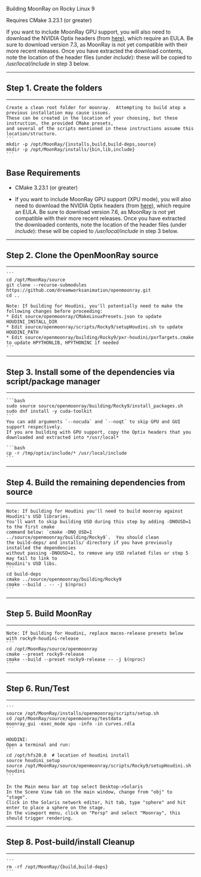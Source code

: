 Building MoonRay on Rocky Linux 9

Requires CMake 3.23.1 (or greater)

If you want to include MoonRay GPU support, you will also need to download the NVIDIA Optix headers
(from [here](https://developer.nvidia.com/designworks/optix/downloads/legacy)), which require an EULA.
Be sure to download version 7.3, as MoonRay is not yet compatible with their more recent releases.
Once you have extracted the download contents, note the location of the header files (under *include*): these will be copied to */usr/local/include* in step 3 below.

---
## Step 1. Create the folders
---
    Create a clean root folder for moonray.  Attempting to build atop a previous installation may cause issues.
    These can be created in the location of your choosing, but these instruction, the provided CMake presets,
    and several of the scripts mentioned in these instructions assume this location/structure.
    ```
    mkdir -p /opt/MoonRay/{installs,build,build-deps,source}
    mkdir -p /opt/MoonRay/installs/{bin,lib,include}
    ```
## Base Requirements
* CMake 3.23.1 (or greater)

* If you want to include MoonRay GPU support (XPU mode), you will also need to download the NVIDIA Optix headers
    (from [here](https://developer.nvidia.com/designworks/optix/downloads/legacy)), which require an EULA.
    Be sure to download version 7.6, as MoonRay is not yet compatible with their more recent releases.
    Once you have extracted the downloaded contents, note the location of the header files (under *include*): these will be copied to */usr/local/include* in step 3 below.

---
## Step 2. Clone the OpenMoonRay source
---
    ```
    cd /opt/MoonRay/source
    git clone --recurse-submodules https://github.com/dreamworksanimation/openmoonray.git
    cd ..

    Note: If building for Houdini, you'll potentially need to make the following changes before proceeding:
    * Edit source/openmoonray/CMakeLinuxPresets.json to update HOUDINI_INSTALL_DIR
    * Edit source/openmoonray/scripts/Rocky9/setupHoudini.sh to update HOUDINI_PATH
    * Edit source/openmoonray/building/Rocky9/pxr-houdini/pxrTargets.cmake to update HPYTHONLIB, HPYTHONINC if needed
    ```

---
## Step 3. Install some of the dependencies via script/package manager
---
    ```bash
    sudo source source/openmoonray/building/Rocky9/install_packages.sh
    sudo dnf install -y cuda-toolkit
    ```
    You can add arguments `--nocuda` and `--noqt` to skip GPU and GUI support respectively.
    If you are building with GPU support, copy the Optix headers that you downloaded and extracted into */usr/local*

    ```bash
    cp -r /tmp/optix/include/* /usr/local/include
    ```

---
## Step 4. Build the remaining dependencies from source
---
    Note: If building for Houdini you'll need to build moonray against Houdini's USD libraries.
    You'll want to skip building USD during this step by adding -DNOUSD=1 to the first cmake
    command below: `cmake -DNO_USD=1 ../source/openmoonray/building/Rocky9`.  You should clean
    the build-deps/ and installs/ directory if you have previously installed the dependencies
    without passing -DNOUSD=1, to remove any USD related files or step 5 may fail to link to
    Houdini's USD libs.
    ```
    cd build-deps
    cmake ../source/openmoonray/building/Rocky9
    cmake --build . -- -j $(nproc)
    ```


---
## Step 5. Build MoonRay
---
    Note: If building for Houdini, replace macos-release presets below with rocky9-houdini-release
    ```
    cd /opt/MoonRay/source/openmoonray
    cmake --preset rocky9-release
    cmake --build --preset rocky9-release -- -j $(nproc)
    ```

---
## Step 6. Run/Test
---
    ```
    source /opt/MoonRay/installs/openmoonray/scripts/setup.sh
    cd /opt/MoonRay/source/openmoonray/testdata
    moonray_gui -exec_mode xpu -info -in curves.rdla
    ```

    HOUDINI:
    Open a terminal and run:
    ```
    cd /opt/hfs20.0  # location of houdini install
    source houdini_setup
    source /opt/MoonRay/source/openmoonray/scripts/Rocky9/setupHoudini.sh
    houdini
    ```

    In the Main menu bar at top select Desktop->Solaris
    In the Scene View tab on the main window, change from "obj" to "stage".
    Click in the Solaris network editor, hit tab, type "sphere" and hit enter to place a sphere on the stage.
    In the viewport menu, click on "Persp" and select "Moonray", this should trigger rendering.

---
## Step 8. Post-build/install Cleanup
---
    ```
    rm -rf /opt/MoonRay/{build,build-deps}
    ```

